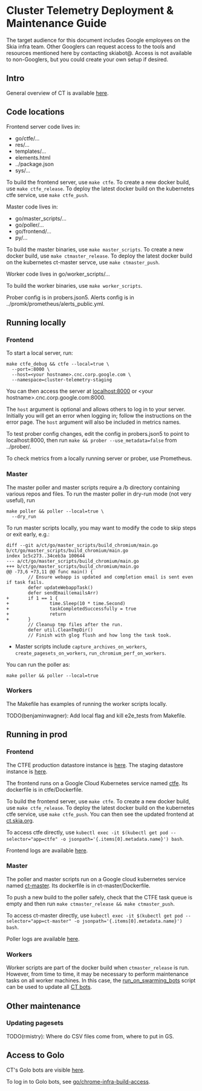 # Cluster Telemetry Deployment & Maintenance Guide

The target audience for this document includes Google employees on the Skia
infra team. Other Googlers can request access to the tools and resources
mentioned here by contacting skiabot@. Access is not available to non-Googlers,
but you could create your own setup if desired.

## Intro

General overview of CT is available [here](https://skia.org/dev/testing/ct).

## Code locations

Frontend server code lives in:

- go/ctfe/...
- res/...
- templates/...
- elements.html
- ../package.json
- sys/...

To build the frontend server, use `make ctfe`. To create a new docker build,
use `make ctfe_release`.
To deploy the latest docker build on the kubernetes ctfe service, use
`make ctfe_push`.

Master code lives in:

- go/master_scripts/...
- go/poller/...
- go/frontend/...
- py/...

To build the master binaries, use `make master_scripts`. To create a new docker
build, use `make ctmaster_release`.
To deploy the latest docker build on the kubernetes ct-master servce, use
`make ctmaster_push`.

Worker code lives in go/worker_scripts/...

To build the worker binaries, use `make worker_scripts`.

Prober config is in probers.json5. Alerts config is in
../promk/prometheus/alerts_public.yml.

## Running locally

### Frontend

To start a local server, run:

```
make ctfe_debug && ctfe --local=true \
  --port=:8000 \
  --host=<your hostname>.cnc.corp.google.com \
  --namespace=cluster-telemetry-staging
```

You can then access the server at [localhost:8000](http://localhost:8000/) or
<your hostname\>.cnc.corp.google.com:8000.

The `host` argument is optional and allows others to log in to your
server. Initially you will get an error when logging in; follow the instructions
on the error page. The `host` argument will also be included in metrics names.

To test prober config changes, edit the config in probers.json5 to
point to localhost:8000, then run `make && prober --use_metadata=false` from ../prober/.

To check metrics from a locally running server or prober, use Prometheus.

### Master

The master poller and master scripts require a /b directory containing various
repos and files. To run the master poller in dry-run mode (not very useful), run

```
make poller && poller --local=true \
  --dry_run
```

To run master scripts locally, you may want to modify the code to skip steps or
exit early, e.g.:

```
diff --git a/ct/go/master_scripts/build_chromium/main.go b/ct/go/master_scripts/build_chromium/main.go
index 1c5c273..34ceb3a 100644
--- a/ct/go/master_scripts/build_chromium/main.go
+++ b/ct/go/master_scripts/build_chromium/main.go
@@ -73,6 +73,11 @@ func main() {
        // Ensure webapp is updated and completion email is sent even if task fails.
        defer updateWebappTask()
        defer sendEmail(emailsArr)
+       if 1 == 1 {
+               time.Sleep(10 * time.Second)
+               taskCompletedSuccessfully = true
+               return
+       }
        // Cleanup tmp files after the run.
        defer util.CleanTmpDir()
        // Finish with glog flush and how long the task took.
```

- Master scripts include `capture_archives_on_workers`,
  `create_pagesets_on_workers`,
  `run_chromium_perf_on_workers`.

You can run the poller as:

```
make poller && poller --local=true
```

### Workers

The Makefile has examples of running the worker scripts locally.

TODO(benjaminwagner): Add local flag and kill e2e_tests from Makefile.

## Running in prod

### Frontend

The CTFE production datastore instance is
[here](https://console.cloud.google.com/datastore/entities;kind=ChromiumPerfTasks;ns=cluster-telemetry/query/kind?project=skia-public).
The staging datastore instance is
[here](https://console.cloud.google.com/datastore/entities;kind=ChromiumPerfTasks;ns=cluster-telemetry-staging/query/kind?project=skia-public).

The frontend runs on a Google Cloud Kubernetes service named
[ctfe](https://console.cloud.google.com/kubernetes/service/us-central1-a/skia-public/default/ctfe?project=skia-public&organizationId=433637338589).
Its dockerfile is in ctfe/Dockerfile.

To build the frontend server, use `make ctfe`. To create a new docker build,
use `make ctfe_release`.
To deploy the latest docker build on the kubernetes ctfe service, use
`make ctfe_push`. You can then see the updated frontend at
[ct.skia.org](https://ct.skia.org/).

To access ctfe directly, use `kubectl exec -it $(kubectl get pod
--selector="app=ctfe" -o jsonpath='{.items[0].metadata.name}') bash`.

Frontend logs are available [here](https://console.cloud.google.com/logs/viewer?project=skia-public&advancedFilter=logName%3D%22projects%2Fskia-public%2Flogs%2Fctfe%22).

### Master

The poller and master scripts run on a Google cloud kubernetes service named
[ct-master](https://console.cloud.google.com/kubernetes/service/us-central1-a/skia-public/default/ct-master?project=skia-public&organizationId=433637338589).
Its dockerfile is in ct-master/Dockerfile.

To push a new build to the poller safely, check that the CTFE task queue is
empty and then run `make ctmaster_release && make ctmaster_push`.

To access ct-master directly, use `kubectl exec -it $(kubectl get pod
--selector="app=ct-master" -o jsonpath='{.items[0].metadata.name}') bash`.

Poller logs are available [here](https://console.cloud.google.com/logs/viewer?project=skia-public&advancedFilter=logName%3D%22projects%2Fskia-public%2Flogs%2Fct-master%22).

### Workers

Worker scripts are part of the docker build when `ctmaster_release` is run.
However, from time to time, it may be necessary to perform maintenance
tasks on all worker machines. In this case, the
[run_on_swarming_bots](https://skia.googlesource.com/buildbot/+show/master/scripts/run_on_swarming_bots/)
script can be used to update all
[CT bots](https://chrome-swarming.appspot.com/botlist?c=id&c=os&c=task&c=status&f=pool%3ACT&l=1000&s=id%3Aasc).

## Other maintenance

### Updating pagesets

TODO(rmistry): Where do CSV files come from, where to put in GS.

## Access to Golo

CT's Golo bots are visible [here](https://chrome-swarming.appspot.com/botlist?c=id&c=task&c=os&c=status&d=asc&f=pool%3ACT&k=zone&s=id).

To log in to Golo bots, see [go/chrome-infra-build-access](http://go/chrome-infra-build-access).
